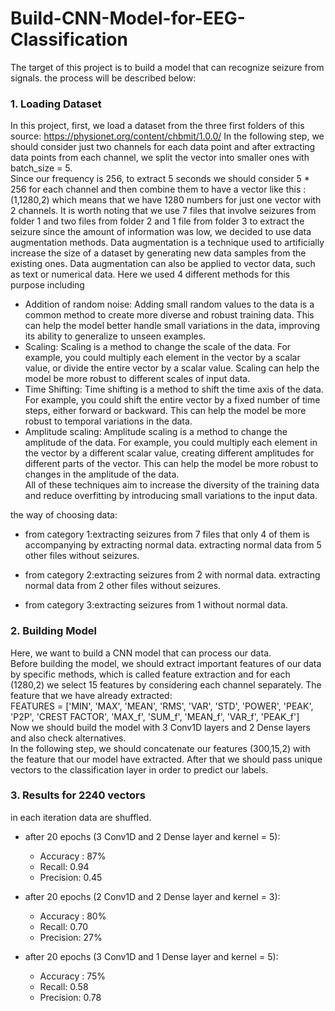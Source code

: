 # Build-CNN-Model-for-EEG-Classification
The target of this project is to build a model that can recognize seizure from signals.
the process will be described below:

### 1. Loading Dataset
In this project, first, we load a dataset from the three first folders of this source: https://physionet.org/content/chbmit/1.0.0/ 
In the following step, we should consider just two channels for each data point and after extracting data points from each channel, we split the vector into smaller ones with batch_size = 5.   
Since our frequency is 256, to extract 5 seconds we should consider 5 * 256 for each channel and then combine them to have a vector like this : (1,1280,2) which means that we have 1280 numbers for just one vector with 2 channels. It is
worth noting that we use 7 files that involve seizures from folder 1 and two files from folder 2 and 1 file from folder 3 to extract the seizure since the amount of information was low, we decided to use data augmentation methods. 
Data augmentation is a technique used to artificially increase the size of a dataset by generating new data samples from the existing ones.
Data augmentation can also be applied to vector data, such as text or numerical data. Here we used 4 different methods for this purpose including
* Addition of random noise: Adding small random values to the data is a common method to create more diverse and robust training data. This can help the model better handle small variations in the data, improving its ability to generalize to unseen examples.
* Scaling:  Scaling is a method to change the scale of the data. For example, you could multiply each element in the vector by a scalar value, or divide the entire vector by a scalar value. Scaling can help the model be more robust to different scales of input data.  
* Time Shifting: Time shifting is a method to shift the time axis of the data. For example, you could shift the entire vector by a fixed number of time steps, either forward or backward. This can help the model be more robust to temporal variations in the data.  
* Amplitude scaling: Amplitude scaling is a method to change the amplitude of the data. For example, you could multiply each element in the vector by a different scalar value, creating different amplitudes for different parts of the vector. This can help the model be more robust to changes in the amplitude of the data.  
All of these techniques aim to increase the diversity of the training data and reduce overfitting by introducing small variations to the input data.  
  
the way of choosing data:
* from category 1:extracting seizures from 7 files that only 4 of them is accompanying by extracting normal data.
  extracting normal data from 5 other files without seizures.
* from category 2:extracting seizures from 2 with normal data.
  extracting normal data from 2 other files without seizures.
  
* from category 3:extracting seizures from 1 without normal data.
### 2. Building Model
Here, we want to build a CNN model that can process our data.  
Before building the model, we should extract important features of our data by specific methods, which is called feature extraction and for each (1280,2) we select 15 features by considering each channel separately. The feature that we have already extracted:  
FEATURES = ['MIN', 'MAX', 'MEAN', 'RMS', 'VAR', 'STD', 'POWER', 'PEAK', 'P2P', 'CREST FACTOR',
            'MAX_f', 'SUM_f', 'MEAN_f', 'VAR_f', 'PEAK_f']  
Now we should build the model with 3 Conv1D layers and 2 Dense layers and also check alternatives.   
In the following step, we should concatenate our features (300,15,2) with the feature that our model have extracted. After that we should pass unique vectors to the classification layer in order to predict our labels.
 
### 3. Results for 2240 vectors
in each iteration data are shuffled.
* after 20 epochs (3 Conv1D and 2 Dense layer and kernel = 5):
  * Accuracy : 87%
  * Recall: 0.94
  * Precision: 0.45
    
* after 20 epochs (2 Conv1D and 2 Dense layer and kernel = 3):
  * Accuracy : 80%
  * Recall: 0.70
  * Precision: 27%
  
* after 20 epochs (3 Conv1D and 1 Dense layer and kernel = 5):
  * Accuracy : 75%
  * Recall: 0.58
  * Precision: 0.78